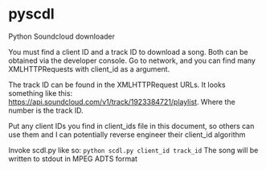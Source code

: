 # pyscdl
Python Soundcloud downloader

You must find a client ID and a track ID to download a song.
Both can be obtained via the developer console. Go to network,
and you can find many XMLHTTPRequests with client_id as a argument.

The track ID can be found in the XMLHTTPRequest URLs.
It looks something like this: https://api.soundcloud.com/v1/track/1923384721/playlist. Where the number is the track ID.

Put any client IDs you find in client_ids file in this 
document, so others can use them and I can potentially
reverse engineer their client_id algorithm

Invoke scdl.py like so: `python scdl.py client_id track_id`
The song will be written to stdout in MPEG ADTS format